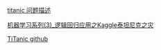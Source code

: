
[titanic 问题描述](https://www.kaggle.com/c/titanic)

[ 机器学习系列(3)_逻辑回归应用之Kaggle泰坦尼克之灾](http://blog.csdn.net/han_xiaoyang/article/details/49797143)

[TiTanic github](https://github.com/HanXiaoyang/Kaggle_Titanic)
